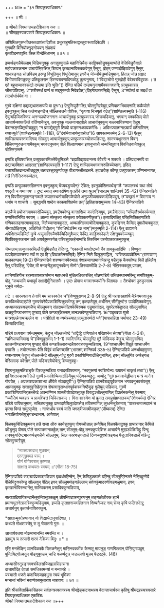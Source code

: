 +++
title = "३१ शिष्यकृत्याधिकारः"

+++
॥ श्रीः ॥  

॥ श्रीमते निगमान्तमहादेशिकाय नमः ॥  
॥ श्रीमद्रहस्यत्रयसारे शिष्यकृत्याधिकारः ॥  

अशिथिलगुरुभक्तिस्तत्प्रशंसादिशीलः प्रचुरबहुमतिस्तद्वस्तुवास्त्वादिकेऽपि ।   
गुणवति विनियोक्तुङ्गोपयन् संप्रदायं   
कृतविदनघवृत्तिः किन्न विन्देन्निधानम् ॥ ७१ ॥

इव्वर्थङ्गळैयॆल्लाम् मिडियनुक्कु अगत्तुक्कुळ्ळे महानिधियैक् काट्टिक्कॊडुक्कुमाप्पोले वॆळियिडुगैयाले महोपकारकनान वाचार्यऩ्ऱिऱत्तिल् शिष्यन् कृतज्ञनायिरुक्कवेणुम् ऎऩ्ऱुम्, द्रोहम् पण्णादॊऴियवेणुम् ऎऩ्ऱुम्, शास्त्रङ्गळ् सॊन्नविडम् इरण्डु विभूतियुम् विभूतिमानुम् इवनैच् चीच्चीयॆन्नुम्बडियुमाय्, हितञ् जॊन्न प्रह्लाद विभीषणादिगळुक्कु प्रतिकूलरान हिरण्यरावणादिगळोडु तुल्यनुमाय्, 1“विद्याचोरो गुरुद्रोही वेदेश्वरविदूषकः । त एते बहुपाप्मानस्सद्यो दण्ड्या इति श्रुतिः”() ऎन्गिऱ पडिये दण्ड्यनुमागामैक्कागवत्तनै; प्रत्युपकारञ् जॊन्नप्पडियऩ्ऱु. 2“शरीरमर्थं प्राणं च सद्गुरुभ्यो निवेदयेत्”(विहगेश्वरसम्हिदै) ऎऩ्ऱुम्, 3“सर्वस्वं वा तदर्धं वा तदर्धार्धार्धमेव वा ।

गुरवे दक्षिणां दद्याद्यथाशक्त्यपि वा पुनः”() ऎऩ्ऱुमिप्पुडैगळिऱ्‌ चॊल्लुगिऱवैयुम् प्रणिपाताभिवादनादि कळैप्पोले इवनुक्कुच् चिल कर्तव्यङ्गळैच् चॊल्लिऱ्ऱत्तनै पोक्कि, “कृपया निःस्पृहो वदेत्”(शाण्डिल्यस्मृति 1-116) ऎन्नुम्बडियिरुक्किऱ अनन्यप्रयोजननान आचार्यनुक्कु प्रत्युपकारञ् जॊन्नप्पडियऩ्ऱु. भगवान् पक्कलिल् पोले आचार्यन्बक्कलिले वर्तिप्पानॆऩ्ऱुम्, अवनुक्कु नल्लनानाऱ्‌पोले आचार्यनुक्कुम् नल्लनायिरुप्पान् ऎऩ्ऱुम् वेदान्तङ्गळिऱ्‌चॊन्नदुवुम् “न प्रमाद्येद्गुरौ शिष्यो वाङ्मनःकायकर्मभिः । अविभज्यात्मनाऽचार्यं वर्तेतास्मिन् यथाच्युते”(शाण्डिल्यस्मृति 1-118), 6”देवमिवाचार्यमुपासीत”(6 आपस्तम्बधर्मम् 2-6-13) ऎऩ्ऱुम् शाण्डिल्यापस्तंबादिगळ् सॊन्नदुम् आचार्यनुक्कुप् प्रत्युपकारञ्चॊन्नप्पडियऩ्ऱु. शास्त्रचक्षुस्सान विवन् विऴिगण्गुरुडनागामैक्कुम् भगवदनुभवम् पोले विलक्षणमान इव्वनुभवत्तै जन्मभिक्षुवान विवनिऴवामैक्कुञ् चॊल्लिऱ्ऱत्तनै.

इप्पडि इव्विषयत्तिल् प्रत्युपकारमिल्लैयॆन्नुमिडत्तै “ब्रह्मविद्याप्रदानस्य देवैरपि न शक्यते । प्रतिप्रदानमपि वा दद्याच्छक्तित आदरात्”(शाण्डिल्यस्मृति 1-117) ऎऩ्ऱु शाण्डिल्यभगवानरुळिच्चॆय्दान्. इदिल् यथाशक्तिदानञ्चॊन्नदुवुम् तन्नादरत्तुक्कुप्पोक्कु वीडागच्चॊन्नदत्तनै. इव्वळवैक् कॊण्डु प्रत्युपकारम् पण्णिनानागत् तन्नै निनैत्तिरुक्कप्पॆऱान्.  

इप्पडि प्रत्युपकाररहितनान इवनुक्कुच् चॆय्यवडुप्पदॆन्? ऎन्निल्; इवनुपदेशित्तवर्थङ्गळै “कपालस्थं यथा तोयं श्वदृतौ च यथा पयः । दुष्टं स्यात् स्थानदोषेण वृत्तहीने तथा श्रुतम्”(भारतम् शान्तिपर्व 35-42) ऎन्गिऱप्पडिये तन् विपरीतानुष्ठानङ्गळाले कपालस्थतोयादिगळैप्पोले अनुपजीव्यमाक्कादॊऴियवुम्, 9“यच्छ्रतं न विरागाय न धर्माय न शान्तये । सुबद्धमपि शब्देन काकवाशितमेव तत्”(इतिहाससमुच्चयः 14-43) ऎन्गिऱप्पडिये

कऱ्‌कैये प्रयोजनमाक्कादॊऴियवुम्, इवऱ्ऱैक्कॊण्डु वान्ताशिया कादॊऴियवुम्, इवऱ्ऱैयॆल्लाम् “पण्डितैरर्थकार्पण्यात् पण्यस्त्रिभिरिव स्वयम् । आत्मा संस्कृत्य संस्कृत्य परोपकरणीकृत”() इत्यादिगळिऱ्‌ परिहसिक्किऱप्पडिये गणिकालङ्गारमाक्कुदल्, विलैच्चान्दाक्कुदल्, अम्बलत्तिलवल्बॊदियाक्कुदल्, कुरङ्गिन् कैयिल् पूमालैयाक्कुदल् सॆय्यादॊऴियवुम्, अडियिले विद्यैतान् “शेवधिष्टेऽस्मि रक्ष माम्”(मनुस्मृति 2-114) ऎऩ्ऱु ब्राह्मणनै अपेक्षित्तप्पडियिले मुन्बे असूयादिगळैक्कैप्पिडित्तुवैप्पार् कैयिऱ्‌ काट्टिक्कॊडादे रक्षित्तुक्कॊळ्ळवुम् पिऱविक्कुरुडनान तन्नै अयर्वऱुममरर्गळ् परिषत्तुक्कर्हनाम्बडि तिरुत्तिन परमोपकारकनुक्कुच्

चॆय्यलाम् प्रत्युपकारमिल्लै ऎन्नुमिडत्तैत् तॆळिन्दु, “एकान्ती व्यपदेष्टव्यो नैव ग्रामकुलादिभिः । विष्णुना व्यपदेष्टव्यस्तस्य सर्वं स एव हि”(विष्वक्सेनसम्हिदै) ऎन्गिऱ निलै यिलुङ्गाट्टिल्, “वसिष्ठव्यपदेशिनः”(रामायणम् बालकाण्डम् 19-2) ऎन्गिऱप्पडिये शरण्यनानबॆरुमाळ् वंशक्रमागतमागप्पिऱन्दु पडैत्तुक् कैक्कॊण्ड निलै इन्निलैय् ऎऩ्ऱु परिग्रहित्तु ”ऎन्नैत् ती मनङ्गॆडुत्तायुनक्कॆन् सॆय्गे”(तिरुवाय्मॊऴि 2-7-8) नॆऩ्ऱिरुक्कवुम् प्राप्तम्.  

तानिप्पडिप्पॆऱ्ऱ रहस्यत्रयसारार्थमान महाधनत्तै मुन्निलधिकारत्तिऱ्‌ चॊन्नप्पडिये उचितस्थानमऱिन्दु समर्पिक्कुम्-पोदु “कथयामि यथापूर्वं दक्षाद्यैर्मुनिसत्तमैः । पृष्टः प्रोवाच भगवानब्जयोनिः पितामहः ॥ तैश्चोक्तं पुरुकुत्साय भूभुजे नर्मदा-

तटे । सारस्वताय तेनापि मम सारस्वतेन च”(विष्णुपुराणम् 2-8-9) ऎऩ्ऱु श्री पराशरब्रह्मर्षि मैत्रेयभगवानुक् करुळिच्चॆय्दाऱ्‌पोले गुरुपरंपरैयैप्रकाशिप्पित्तुक्कॊण्डु तन् कृतज्ञतैयुम् अर्थत्तिन् सीर्मैयुन्दोऱ्ऱ उपदेशिक्कवेणुम्. अध्यात्मरहस्यङ्गळैच् चॊल्लुमवन् संप्रदायमऩ्ऱिक्केयिरुक्क एडुबार्त्तादल्, सुवरेऱक्केट्टादल् सॊल्लुमागिल् कळवुगॊण्डाभरणम् पूण्डाप् पोले कण्डाऱ्‌कॆल्लाम् तानञ्जवेण्डुम्बडियाम्. 16“यदृच्छया श्रुतो मन्त्रश्छन्नेनाथच्छलेन वा । पत्रेक्षितो वा व्यर्थस्स्यात् प्रत्युतानर्थदो भवे”(पाद्मसंहिता चर्यापाद 23-49) दित्यादिगळिऱ्‌

पडिये प्रत्यवाय पर्यन्तमुमाम्. केट्टुच् चॊल्लच्चॆय्दे “तद्विद्धि प्रणिपातेन परिप्रश्नेन सेवया”(गीता 4-34), “प्रणिपत्याभिवाद्य चे”(विष्णुपुराणम् 1-1-1) त्यादिगळिऱ्‌ चॊल्लुगिऱ मुऱै यॊऴियक् केट्टुच् चॊल्लुमागिल् कालन्गॊण्डाभरणम् पूण्डाऱ्‌ पॊले कण्डारॆल्लारुन्दन्नैयरुवरुक्कुम्बडियाम्. 19“यश्चाधर्मेण विब्रूते यश्चाधर्मेण पृच्छति । तयोरन्यतरः प्रैति विद्वेषं वाधिगच्छति”(भारतम् शान्तिपर्व 335-5) ऎन्गिऱप्पडिये अनर्थावहमुमाम्. यथान्यायम् केट्टुच् चॊल्लच्चॆय्दे सॊल्लुम्-पोदु गुरुवै प्रकाशिप्पियादॊऴियुमागिल्, इवन् सॊल्लुगिऱ अर्थङ्गळ् वेरिल्लाक् कॊत्तान् पोले यडियऱ्ऱवैयोवॆऩ्ऱु शिष्यनुक्कु-

शिष्यनुक्कुमतिशङ्कै पिऱक्कुम्बडिया यनादरविषयमाम्. “स्वगुरूणां स्वशिष्येभ्यः ख्यापनं चाकृतं तथा”() ऎऩ्ऱु द्वात्रिंशदपचारवर्गत्तिले गुरुवै प्रकाशिप्पियादॊऴिगैयुम् पठिक्कप्पट्टदु. अप्पोदु “गुरुं प्रकाशयेद्धीमान् मन्त्रं यत्नेन गोपयेत् । अप्रकाशप्रकाशाभ्यां क्षीयेते संपदायुषी”() ऎन्गिऱप्पडिये ज्ञानवैशद्यपूर्वकमान भगवदनुभवसंपत्तुम् आत्मावुक्कु सत्तानुवृत्तिहेतुवान शेषत्वानुसन्धानपूर्वकस्वनिष्ठैयुङ् गुलैयुम् पडियाम्. गुरुवै प्रकाशिप्पियानिऱ्‌कच्चॆय्दे अवन्बण्णिन शास्त्रीयोपदेशत्तुक्कु विरुद्धञ्चॊल्लुमागिल् विप्रलंभकनॆऩ्ऱु पेरुमाय् “ज्यौतिषं व्यवहारं च प्रायश्चित्तं चिकित्सकम् । विना शास्त्रेण यो ब्रूयात् तमाहुर्ब्रह्मघातकम्”(शेषधर्मम्) ऎन्गिऱ पडिये पापिष्ठनुमाम्. सच्छिष्यनुक्कु प्राप्तदशैयिलुपदेशत्तैत् तविरुमागिल् लुब्धनॆऩ्ऱुबेरुमाय् “पात्रस्थमात्मज्ञानं च कृत्वा पिण्डं समुत्सृजेत् । नान्तर्धाय स्वयं याति जगद्बीजमबीजकृत्”(पौष्करम्) ऎन्गिऱ भगवन्नियोगत्तैयुङ्गडन्दानाम्. आगैयाल्

विळक्कुबिडिक्कुमवन् तन्नै राजा ऒरु कार्यत्तुक्कुप् पोगच्चॊन्नाल् तन्गैयिल् विळक्कैयदुक्कु प्राप्तरानार् कैयिले कॊडुत्तुप् पोमाप् पोले सत्पात्रमानार्क्कुत् तान् सॊल्लुम्-पोदु तनक्कुपदेशित्त आचार्यनै मुऱ्‌पडवॆळियिट्टु पिन्बु तनक्कुपदिष्टमानवर्थङ्गळैये सॊल्लवुम्, सिल कारणङ्गळाले दिव्यचक्षुश्श्रोत्रङ्गळ् पॆऱ्ऱुत्तानिवऱ्ऱाले यऱिन्दु सॊल्लुमवऱ्ऱैयुम् 

> “व्यासप्रसादात् श्रुतवान्  
एतद्गुह्यमहं परम् ।  
योगं योगेश्वरात् कृष्णात्  
साक्षात् कथयतः स्वयम् ॥“(गीता 18-75) 

ऎन्गिऱप्पडिये सदाचार्यप्रसादमडियाग इव्वर्थमऱिन्देन्, ऎन् कैमिडुक्काले यऱिन्दु सॊल्लुगिऱेनल्ले नॆऩ्ऱिव्वुण्मैयै वॆळियिट्टुक्कॊण्डु सॊल्लवुम् पॆऱिल् इवन् सॊल्लुमर्थङ्गळॆल्लाम् सर्वर्क्कुमादरणीयङ्गळुमाय्, इवन् कृतज्ञनायिरुन्दानॆऩ्ऱु सात्त्विकरुम् प्रसादिक्कुम्बडियाय्,

सत्यवादियायिरुन्दानॆऩ्ऱुबनिषत्तुक्कळुम् औपनिषदपरमपुरुषनुम् तङ्गळोडॊक्क इवनै प्रमाणभूतनॆऩ्ऱादरिक्कुम्बडियुमाम्. इप्पडि कृतज्ञनायवहितनान शिष्यनैप्पऱ्ऱ नाम् सॆय्द कृषि फलित्तदॆऩ्ऱु अचार्यनुम् कृतार्थनायिरुक्कुम्.  

*साक्षान्मुक्तेरुपायान् यो विद्याभेदानुपादिशत् ।  
कथ्यते मोक्षशास्त्रेषु स तु श्रेष्ठतमो गुरुः ॥  

आचार्यवत्तया मोक्षमामानन्ति स्मरन्ति च ।   
इहामुत्र च तत्पादौ शरणं देशिका विदुः ॥ * ॥

एऱ्ऱि मनत्तॆऴिन् ञानविळक्कै यिरुळनैत्तुम् माऱ्ऱिनवर्क्कॊरु कैम्माऱु मायनुङ् गाणगिल्लान् पोऱ्ऱियुगप्पदुम् पुन्दियिऱ्‌गॊळ्वदुम् पॊङ्गुबुगऴ्च् चाऱ्ऱि वळर्प्पदुञ् जऱ्ऱल्लवो मुन्नम् पॆऱ्ऱदऱ्‌के. (48)

अध्यासीनतुरङ्गवक्त्रविलसज्जिह्वाग्रसिंहासना  
दाचार्यादिह देवतां समधिकामन्यां न मन्यामहे ।   
यस्यासौ भजते कदाचिदजहद्भूमा स्वयं भूमिकां   
मग्नानां भविनां भवार्णवसमुत्ताराय नारायणः ॥ ७२ ॥  

इति श्रीकवितार्किकसिंहस्य सर्वतन्त्रस्वतन्त्रस्य श्रीमद्वेङ्कटनाथस्य वेदान्ताचार्यस्य कृतिषु श्रीमद्रहस्यत्रयसारे  
शिष्यकृत्याधिकार एकत्रिंशः   
श्रीमते निगमान्तमहादेशिकाय नमः ॥+++

